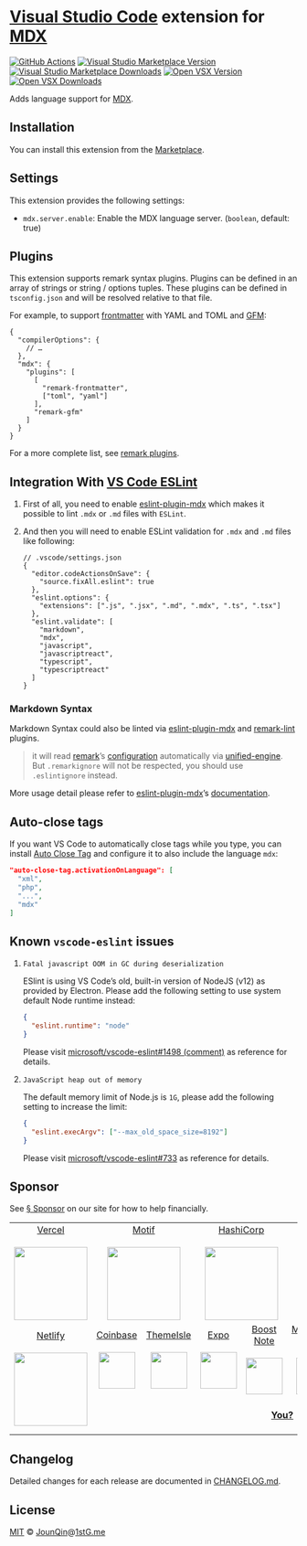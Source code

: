 # [Visual Studio Code](https://code.visualstudio.com) extension for [MDX][]

[![GitHub Actions](https://github.com/mdx-js/mdx-analyzer/workflows/main/badge.svg)](https://github.com/mdx-js/mdx-analyzer/actions/workflows/main.yml)
[![Visual Studio Marketplace Version](https://img.shields.io/visual-studio-marketplace/v/unifiedjs.vscode-mdx)](https://marketplace.visualstudio.com/items?itemName=unifiedjs.vscode-mdx)
[![Visual Studio Marketplace Downloads](https://img.shields.io/visual-studio-marketplace/d/unifiedjs.vscode-mdx)](https://marketplace.visualstudio.com/items?itemName=unifiedjs.vscode-mdx)
[![Open VSX Version](https://img.shields.io/open-vsx/v/unifiedjs/vscode-mdx)](https://open-vsx.org/extension/unifiedjs/vscode-mdx)
[![Open VSX Downloads](https://img.shields.io/open-vsx/dt/unifiedjs/vscode-mdx)](https://open-vsx.org/extension/unifiedjs/vscode-mdx)

Adds language support for [MDX][].

## Installation

You can install this extension from the [Marketplace](https://marketplace.visualstudio.com/items?itemName=unifiedjs.vscode-mdx).

## Settings

This extension provides the following settings:

*   `mdx.server.enable`: Enable the MDX language server.
    (`boolean`, default: true)

## Plugins

This extension supports remark syntax plugins.
Plugins can be defined in an array of strings or string / options tuples.
These plugins can be defined in `tsconfig.json` and will be resolved relative to
that file.

For example, to support [frontmatter][] with YAML and TOML and [GFM][]:

```jsonc
{
  "compilerOptions": {
    // …
  },
  "mdx": {
    "plugins": [
      [
        "remark-frontmatter",
        ["toml", "yaml"]
      ],
      "remark-gfm"
    ]
  }
}
```

For a more complete list, see [remark plugins][].

## Integration With [VS Code ESLint](https://github.com/microsoft/vscode-eslint)

1.  First of all, you need to enable [eslint-plugin-mdx][] which makes it
    possible to lint `.mdx` or `.md` files with `ESLint`.

2.  And then you will need to enable ESLint validation for `.mdx` and `.md`
    files like following:

    ```jsonc
    // .vscode/settings.json
    {
      "editor.codeActionsOnSave": {
        "source.fixAll.eslint": true
      },
      "eslint.options": {
        "extensions": [".js", ".jsx", ".md", ".mdx", ".ts", ".tsx"]
      },
      "eslint.validate": [
        "markdown",
        "mdx",
        "javascript",
        "javascriptreact",
        "typescript",
        "typescriptreact"
      ]
    }
    ```

### Markdown Syntax

Markdown Syntax could also be linted via [eslint-plugin-mdx][] and
[remark-lint][] plugins.

> it will read [remark][]’s
> [configuration](https://github.com/remarkjs/remark/tree/main/packages/remark-cli#cli)
> automatically via [unified-engine](https://github.com/unifiedjs/unified-engine).
> But `.remarkignore` will not be respected, you should use `.eslintignore`
> instead.

More usage detail please refer to [eslint-plugin-mdx][]’s [documentation](https://github.com/mdx-js/eslint-mdx#toc-).

## Auto-close tags

If you want VS Code to automatically close tags while you type, you can install
[Auto Close Tag](https://marketplace.visualstudio.com/items?itemName=formulahendry.auto-close-tag)
and configure it to also include the language `mdx`:

```json
"auto-close-tag.activationOnLanguage": [
  "xml",
  "php",
  "...",
  "mdx"
]
```

## Known `vscode-eslint` issues

1.  `Fatal javascript OOM in GC during deserialization`

    ESlint is using VS Code’s old, built-in version of NodeJS (v12) as provided
    by Electron.
    Please add the following setting to use system default Node runtime instead:

    ```json
    {
      "eslint.runtime": "node"
    }
    ```

    Please visit
    [microsoft/vscode-eslint#1498 (comment)](https://github.com/microsoft/vscode-eslint/issues/1498#issuecomment-1175813839)
    as reference for details.

2.  `JavaScript heap out of memory`

    The default memory limit of Node.js is `1G`, please add the following
    setting to increase the limit:

    ```json
    {
      "eslint.execArgv": ["--max_old_space_size=8192"]
    }
    ```

    Please visit
    [microsoft/vscode-eslint#733](https://github.com/microsoft/vscode-eslint/issues/733)
    as reference for details.

## Sponsor

See [§ Sponsor][sponsor] on our site for how to help financially.

<table>
<tr valign="middle">
<td width="20%" align="center" rowspan="2" colspan="2">
  <a href="https://vercel.com">Vercel</a><br><br>
  <a href="https://vercel.com"><img src="https://avatars1.githubusercontent.com/u/14985020?s=256&v=4" width="128"></a>
</td>
<td width="20%" align="center" rowspan="2" colspan="2">
  <a href="https://motif.land">Motif</a><br><br>
  <a href="https://motif.land"><img src="https://avatars1.githubusercontent.com/u/74457950?s=256&v=4" width="128"></a>
</td>
<td width="20%" align="center" rowspan="2" colspan="2">
  <a href="https://www.hashicorp.com">HashiCorp</a><br><br>
  <a href="https://www.hashicorp.com"><img src="https://avatars1.githubusercontent.com/u/761456?s=256&v=4" width="128"></a>
</td>
<td width="20%" align="center" rowspan="2" colspan="2">
  <a href="https://www.gitbook.com">GitBook</a><br><br>
  <a href="https://www.gitbook.com"><img src="https://avatars1.githubusercontent.com/u/7111340?s=256&v=4" width="128"></a>
</td>
<td width="20%" align="center" rowspan="2" colspan="2">
  <a href="https://www.gatsbyjs.org">Gatsby</a><br><br>
  <a href="https://www.gatsbyjs.org"><img src="https://avatars1.githubusercontent.com/u/12551863?s=256&v=4" width="128"></a>
</td>
</tr>
<tr valign="middle"></tr>
<tr valign="middle">
<td width="20%" align="center" rowspan="2" colspan="2">
  <a href="https://www.netlify.com">Netlify</a><br><br>
  <!--OC has a sharper image-->
  <a href="https://www.netlify.com"><img src="https://images.opencollective.com/netlify/4087de2/logo/256.png" width="128"></a>
</td>
<td width="10%" align="center">
  <a href="https://www.coinbase.com">Coinbase</a><br><br>
  <a href="https://www.coinbase.com"><img src="https://avatars1.githubusercontent.com/u/1885080?s=256&v=4" width="64"></a>
</td>
<td width="10%" align="center">
  <a href="https://themeisle.com">ThemeIsle</a><br><br>
  <a href="https://themeisle.com"><img src="https://avatars1.githubusercontent.com/u/58979018?s=128&v=4" width="64"></a>
</td>
<td width="10%" align="center">
  <a href="https://expo.io">Expo</a><br><br>
  <a href="https://expo.io"><img src="https://avatars1.githubusercontent.com/u/12504344?s=128&v=4" width="64"></a>
</td>
<td width="10%" align="center">
  <a href="https://boostnote.io">Boost Note</a><br><br>
  <a href="https://boostnote.io"><img src="https://images.opencollective.com/boosthub/6318083/logo/128.png" width="64"></a>
</td>
<td width="10%" align="center">
  <a href="https://markdown.space">Markdown Space</a><br><br>
  <a href="https://markdown.space"><img src="https://images.opencollective.com/markdown-space/e1038ed/logo/128.png" width="64"></a>
</td>
<td width="10%" align="center">
  <a href="https://www.holloway.com">Holloway</a><br><br>
  <a href="https://www.holloway.com"><img src="https://avatars1.githubusercontent.com/u/35904294?s=128&v=4" width="64"></a>
</td>
<td width="10%"></td>
<td width="10%"></td>
</tr>
<tr valign="middle">
<td width="100%" align="center" colspan="8">
  <br>
  <a href="https://opencollective.com/unified"><strong>You?</strong></a>
  <br><br>
</td>
</tr>
</table>

## Changelog

Detailed changes for each release are documented in [CHANGELOG.md](./CHANGELOG.md).

## License

[MIT][] © [JounQin][]@[1stG.me][]

[1stg.me]: https://www.1stg.me

[eslint-plugin-mdx]: https://github.com/mdx-js/eslint-mdx

[frontmatter]: https://github.com/remarkjs/remark-frontmatter

[gfm]: https://github.com/remarkjs/remark-gfm

[jounqin]: https://GitHub.com/JounQin

[mdx]: https://github.com/mdx-js/mdx

[mit]: http://opensource.org/licenses/MIT

[remark]: https://github.com/remarkjs/remark

[remark-lint]: https://github.com/remarkjs/remark-lint

[remark plugins]: https://github.com/remarkjs/remark/blob/main/doc/plugins.md

[sponsor]: https://mdxjs.com/community/sponsor/

